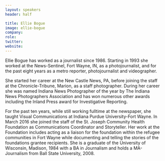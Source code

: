 ```yaml
---
layout: speakers
header: half

title: Ellie Bogue
image: ellie-bogue
company: 
role: 
twitter: 
website: 
---
```

Ellie Bogue has worked as a journalist since 1986. Starting in 1993 she worked at the News-Sentinel, Fort Wayne, IN, as a photojournalist, and for the past eight years as a metro reporter, photojournalist and videographer.

She started her career at the New Castle News, PA, before joining the staff at the Chronicle-Tribune, Marion, as a staff photographer. During her career she was named Indiana News Photographer of the year by The Indiana News Photographers Association and has won numerous other awards including the Inland Press award for Investigative Reporting.

For the past ten years, while still working fulltime at the newspaper, she taught Visual Communications at Indiana Purdue University-Fort Wayne. In March 2016 she joined the staff of the St. Joseph Community Health Foundation as Communications Coordinator and Storyteller. Her work at the Foundation includes acting as a liaison for the foundation within the refugee communities in Fort Wayne while documenting and telling the stories of the foundations grantee recipients. She is a graduate of the University of Wisconsin, Madison, 1984 with a BA in Journalism and holds a MA-Journalism from Ball State University, 2008.
